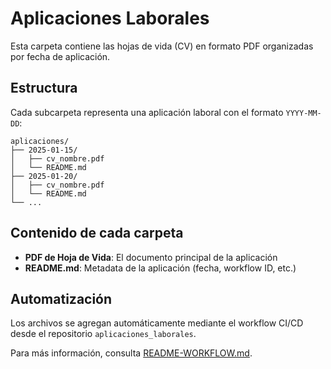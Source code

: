 # Aplicaciones Laborales

Esta carpeta contiene las hojas de vida (CV) en formato PDF organizadas por fecha de aplicación.

## Estructura

Cada subcarpeta representa una aplicación laboral con el formato `YYYY-MM-DD`:

```
aplicaciones/
├── 2025-01-15/
│   ├── cv_nombre.pdf
│   └── README.md
├── 2025-01-20/
│   ├── cv_nombre.pdf
│   └── README.md
└── ...
```

## Contenido de cada carpeta

- **PDF de Hoja de Vida**: El documento principal de la aplicación
- **README.md**: Metadata de la aplicación (fecha, workflow ID, etc.)

## Automatización

Los archivos se agregan automáticamente mediante el workflow CI/CD desde el repositorio `aplicaciones_laborales`.

Para más información, consulta [README-WORKFLOW.md](../README-WORKFLOW.md).
